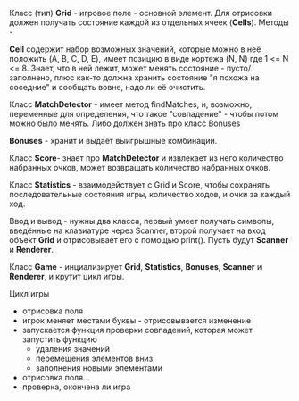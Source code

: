 Класс (тип) **Grid** - игровое поле - основной элемент. Для отрисовки должен получать состояние каждой из отдельных ячеек (**Cells**). Методы - 

**Cell** содержит набор возможных значений, которые можно в неё положить (A, B, C, D, E), имеет позицию в виде кортежа (N, N) где 1 <= N <= 8.
Знает, что в ней лежит, может менять состояние - пусто/заполнено, плюс как-то должна хранить состояние "я похожа на соседние" и сообщать вовне, надо ли её очистить.

Класс **MatchDetector** - имеет метод findMatches, и, возможно, переменные для определения, что такое "совпадение" - чтобы потом можно было менять. Либо должен знать про класс Bonuses

**Bonuses** - хранит и выдаёт выигрышные комбинации.

Класс **Score**- знает про **MatchDetector** и извлекает из него количество набранных очков, может возвращать количество набранных очков.

Класс **Statistics** - взаимодействует с Grid и Score, чтобы сохранять последовательные состояния игры, количество ходов, и очки за каждый ход.

Ввод и вывод - нужны два класса, первый умеет получать символы, введённые на клавиатуре через Scanner, второй получает на вход объект **Grid** и отрисовывает его с помощью print(). Пусть будут **Scanner** и **Renderer**.

Класс **Game** - инциализирует **Grid**, **Statistics**, **Bonuses**, **Scanner** и **Renderer**, и крутит цикл игры.


Цикл игры
- отрисовка поля
- игрок меняет местами буквы - отрисовывается изменение
- запускается функция проверки совпадений, которая может запустить функцию
  - удаления значений
  - перемещения элементов вниз
  - заполнения новыми элементами
- отрисовка поля...
- проверка, окончена ли игра
